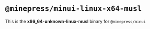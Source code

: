 # `@minepress/minui-linux-x64-musl`

This is the **x86_64-unknown-linux-musl** binary for `@minepress/minui`
